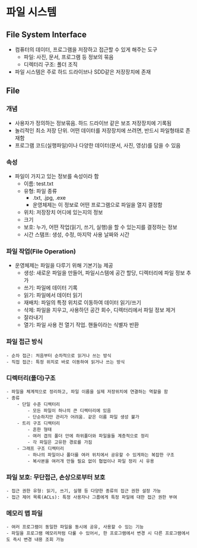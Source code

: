 # 파일 시스템

## File System Interface
- 컴퓨터의 데이터, 프로그램을 저장하고 접근할 수 있게 해주는 도구
    - 파일: 사진, 문서, 프로그램 등 정보의 묶음
    - 디렉터리 구조: 폴더 조직
- 파일 시스템은 주로 하드 드라이브나 SDD같은 저장장치에 존재

## File

### 개념
- 사용자가 정의하는 정보묶음. 하드 드라이브 같은 보조 저장장치에 기록됨
- 놀리적인 최소 저장 단위.  어떤 데이터를 저장장치에 쓰려면, 반드시 파일형태로 존재함
- 프로그램 코드(실행파일)이나 다양한 데이터(문서, 사진, 영상)를 담을 수 있음

### 속성
- 파일이 가지고 있는 정보를 속성이라 함
    - 이름: test.txt
    - 유형: 파일 종류
        - .txt, .jpg, .exe
        - 운영체제는 이 정보로 어떤 프로그램으로 파일을 열지 결정함
    - 위치: 저장장치 어디에 있는지의 정보
    - 크기
    - 보호: 누가, 어떤 작업(읽기, 쓰기, 실행)을 할 수 있는지를 결정하는 정보
    - 시간 스탬프: 생성, 수정, 마지막 사용 날짜와 시간

### 파일 작업(File Operation)
- 운영체제는 파일을 다루기 위해 기본기능 제공
    - 생성: 새로운 파일을 만들어, 파일시스템에 공간 할당, 디렉터리에 파일 정보 추가
    - 쓰기: 파일에 데이터 기록
    - 읽기: 파일에서 데이터 읽기
    - 재배치: 파일의 특정 위치로 이동하여 데이터 읽기/쓰기
    - 삭제: 파일을 지우고, 사용하던 공간 회수, 디렉터리에서 파일 정보 제거
    - 잘라내기
    - 열기: 파일 사용 전 열기 작업. 핸들이라는 식별자 반환

### 파일 접근 방식
    - 순차 접근: 처음부터 순차적으로 읽거나 쓰는 방식
    - 직접 접근: 특정 위치로 바로 이동하여 읽거나 쓰는 방식

### 디렉터리(폴더)구조
    - 파일을 체계적으로 정리하고, 파일 이름을 실제 저장위치에 연결하는 역할을 함
    - 종류
        - 단일 수준 디렉터리
            - 모든 파일이 하나의 큰 디렉터리에 있음
            - 단순하지만 관리가 어려움. 같은 이름 파일 생성 불가
        - 트리 구조 디렉터리
            - 흔한 형태
            - 여러 겹의 폴더 안에 하위폴더와 파일을들 계층적으로 정리
            - 각 파일은 고유한 경로를 가짐
        - 그래프 구조 디렉터리
            - 하나의 파일이나 폴더를 여러 위치에서 공유할 수 있게하는 복잡한 구조
            - 복사본을 여러개 만들 필요 없이 협업이나 파일 정리 시 유용

### 파일 보호: 무단접근, 손상으로부터 보호
    - 접근 권한 유형: 읽기, 쓰기, 실행 등 다양한 종류의 접근 권한 설정 가능
    - 접근 제어 목록(ACLs): 특정 사용자나 그룹에게 특정 파일에 대한 접근 권한 부여

### 메모리 맵 파일
    - 여러 프로그램이 동일한 파일을 동시에 공유, 사용할 수 있는 기능
    - 파일을 프로그램 메모리처럼 다룰 수 있어서, 한 프로그램에서 변경 시 다른 프로그램에서도 즉시 변경 내용 조회 가능


